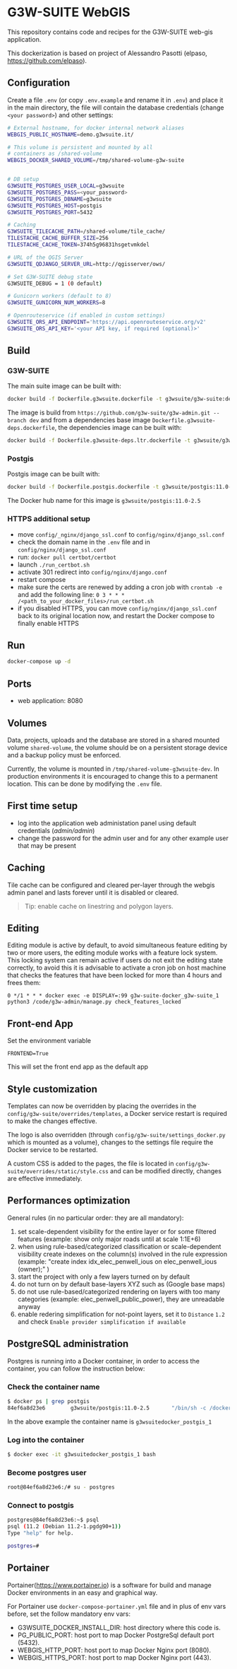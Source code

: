 # G3W-SUITE WebGIS

This repository contains code and recipes for the G3W-SUITE
web-gis application.

This dockerization is based on project of Alessandro Pasotti (elpaso, https://github.com/elpaso).

## Configuration 

Create a file `.env` (or copy `.env.example` and rename it in `.env`) and place it in the main directory, the file
will contain the database credentials (change `<your password>`) and other settings:

```bash
# External hostname, for docker internal network aliases
WEBGIS_PUBLIC_HOSTNAME=demo.g3wsuite.it/

# This volume is persistent and mounted by all
# containers as /shared-volume
WEBGIS_DOCKER_SHARED_VOLUME=/tmp/shared-volume-g3w-suite


# DB setup
G3WSUITE_POSTGRES_USER_LOCAL=g3wsuite
G3WSUITE_POSTGRES_PASS=<your_password>
G3WSUITE_POSTGRES_DBNAME=g3wsuite
G3WSUITE_POSTGRES_HOST=postgis
G3WSUITE_POSTGRES_PORT=5432

# Caching
G3WSUITE_TILECACHE_PATH=/shared-volume/tile_cache/
TILESTACHE_CACHE_BUFFER_SIZE=256
TILESTACHE_CACHE_TOKEN=374h5g96831hsgetvmkdel

# URL of the QGIS Server
G3WSUITE_QDJANGO_SERVER_URL=http://qgisserver/ows/

# Set G3W-SUITE debug state
G3WSUITE_DEBUG = 1 (0 default)

# Gunicorn workers (default to 8)
G3WSUITE_GUNICORN_NUM_WORKERS=8

# Openrouteservice (if enabled in custom settings)
G3WSUITE_ORS_API_ENDPOINT='https://api.openrouteservice.org/v2'
G3WSUITE_ORS_API_KEY='<your API key, if required (optional)>'


```

## Build

### G3W-SUITE

The main suite image can be built with:

```bash
docker build -f Dockerfile.g3wsuite.dockerfile -t g3wsuite/g3w-suite:dev --no-cache .
```

The image is build from `https://github.com/g3w-suite/g3w-admin.git --branch dev` and from a dependencies base image `Dockerfile.g3wsuite-deps.dockerfile`, the dependencies image can be built with:

```bash
docker build -f Dockerfile.g3wsuite-deps.ltr.dockerfile -t g3wsuite/g3w-suite-deps-ltr:dev --no-cache .
```

### Postgis

Postgis image can be built with:

```bash
docker build -f Dockerfile.postgis.dockerfile -t g3wsuite/postgis:11.0-2.5 .
```

The Docker hub name for this image is `g3wsuite/postgis:11.0-2.5`

### HTTPS additional setup

- move `config/_nginx/django_ssl.conf` to `config/nginx/django_ssl.conf`
- check the domain name in the `.env` file and in `config/nginx/django_ssl.conf`
- run: `docker pull certbot/certbot`
- launch `./run_certbot.sh`
- activate 301 redirect into `config/nginx/django.conf`
- restart compose
- make sure the certs are renewed by adding a cron job with `crontab -e` and add the following line:
  `0 3 * * * /<path_to_your_docker_files>/run_certbot.sh`
- if you disabled HTTPS, you can move `config/nginx/django_ssl.conf` back to its original location now, and restart the Docker compose to finally enable HTTPS


## Run

```bash
docker-compose up -d
```

## Ports

- web application: 8080

## Volumes

Data, projects, uploads and the database are stored in a shared mounted volume `shared-volume`, the volume should be on a persistent storage device and a backup
policy must be enforced.

Currently, the volume is mounted in `/tmp/shared-volume-g3wsuite-dev`. In production
environments it is encouraged to change this to a permanent location.
This can be done by modifying the `.env` file.

## First time setup

- log into the application web administation panel using default credentials (_admin/admin_)
- change the password for the admin user and for any other example user that may be present

## Caching

Tile cache can be configured and cleared per-layer through the webgis admin panel and lasts forever until it is disabled or cleared.

> Tip: enable cache on linestring and polygon layers.

## Editing

Editing module is active by default, to avoid simultaneous feature editing by two or more users, the editing module works with a feature lock system.
This locking system can remain active if users do not exit the editing state correctly, to avoid this it is advisable to activate a cron job on host machine that checks the features that have been locked for more than 4 hours and frees them:

```
0 */1 * * * docker exec -e DISPLAY=:99 g3w-suite-docker_g3w-suite_1 python3 /code/g3w-admin/manage.py check_features_locked
```

## Front-end App

Set the environment variable
```
FRONTEND=True
```
This will set the front end app as the default app

## Style customization

Templates can now be overridden by placing the overrides in the `config/g3w-suite/overrides/templates`, a Docker service restart is required to make the changes effective.

The logo is also overridden (through `config/g3w-suite/settings_docker.py` which is mounted as a volume), changes to the settings file require the Docker service to be restarted.

A custom CSS is added to the pages, the file is located in `config/g3w-suite/overrides/static/style.css` and can be modified directly, changes are effective immediately.

## Performances optimization

General rules (in no particular order: they are all mandatory):

1. set scale-dependent visibility for the entire layer or for some filtered features (example: show only major roads until at scale 1:1E+6)
2. when using rule-based/categorized classification or scale-dependent visibility create indexes on the column(s) involved in the rule expression (example: "create index idx_elec_penwell_ious on elec_penwell_ious (owner);" )
3. start the project with only a few layers turned on by default
4. do not turn on by default base-layers XYZ such as (Google base maps)
5. do not use rule-based/categorized rendering on layers with too many categories (example: elec_penwell_public_power), they are unreadable anyway
6. enable redering simplification for not-point layers, set it to `Distance` `1.2` and check `Enable provider simplification if available`

## PostgreSQL administration

Postgres is running into a Docker container, in order to access the container, you can follow the instruction below:

### Check the container name

```bash
$ docker ps | grep postgis
84ef6a8d23e6        g3wsuite/postgis:11.0-2.5       "/bin/sh -c /docker-…"   2 days ago          Up 2 days           0.0.0.0:5438->5432/tcp           g3wsuitedocker_postgis_1
```

In the above example the container name is `g3wsuitedocker_postgis_1`

### Log into the container

```bash
$ docker exec -it g3wsuitedocker_postgis_1 bash
```

### Become postgres user

```bash
root@84ef6a8d23e6:/# su - postgres
```

### Connect to postgis

```bash
postgres@84ef6a8d23e6:~$ psql
psql (11.2 (Debian 11.2-1.pgdg90+1))
Type "help" for help.

postgres=#
```

## Portainer
Portainer(https://www.portainer.io) is a software for build and manage Docker environments in an easy and graphical way.

For Portainer use `docker-compose-portainer.yml` file and in plus of env vars before, set the follow mandatory env vars:

* G3WSUITE_DOCKER_INSTALL_DIR: host directory where this code is.
* PG_PUBLIC_PORT: host port to map Docker PostgreSql default port (5432).
* WEBGIS_HTTP_PORT: host port to map Docker Nginx port (8080).
* WEBGIS_HTTPS_PORT: host port to map Docker Nginx port (443).
